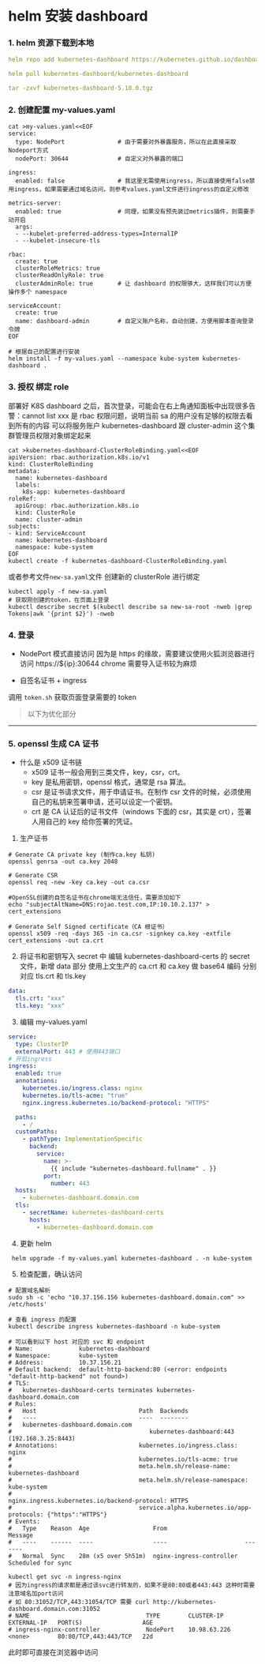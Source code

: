 # helm 安装 dashboard

### 1. helm 资源下载到本地

```yaml
helm repo add kubernetes-dashboard https://kubernetes.github.io/dashboard/

helm pull kubernetes-dashboard/kubernetes-dashboard

tar -zxvf kubernetes-dashboard-5.10.0.tgz
```

### 2. 创建配置 my-values.yaml

```shell
cat >my-values.yaml<<EOF
service:
  type: NodePort               # 由于需要对外暴露服务，所以在此直接采取Nodeport方式
  nodePort: 30644              # 自定义对外暴露的端口

ingress:
  enabled: false               # 我这里无需使用ingress，所以直接使用false禁用ingress，如果需要通过域名访问，则参考values.yaml文件进行ingress的自定义修改

metrics-server:
  enabled: true                # 同理，如果没有预先装过metrics插件，则需要手动开启
  args:
  - --kubelet-preferred-address-types=InternalIP
  - --kubelet-insecure-tls

rbac:
  create: true
  clusterRoleMetrics: true
  clusterReadOnlyRole: true
  clusterAdminRole: true       # 让 dashboard 的权限够大，这样我们可以方便操作多个 namespace

serviceAccount:
  create: true
  name: dashboard-admin        # 自定义账户名称，自动创建，方便用脚本查询登录令牌
EOF

# 根据自己的配置进行安装
helm install -f my-values.yaml --namespace kube-system kubernetes-dashboard .
```

### 3. 授权 绑定 role

部署好 K8S dashboard 之后，首次登录，可能会在右上角通知面板中出现很多告警：cannot list xxx
是 rbac 权限问题，说明当前 sa 的用户没有足够的权限去看到所有的内容
可以将服务账户 kubernetes-dashboard 跟 cluster-admin 这个集群管理员权限对象绑定起来

```shell
cat >kubernetes-dashboard-ClusterRoleBinding.yaml<<EOF
apiVersion: rbac.authorization.k8s.io/v1
kind: ClusterRoleBinding
metadata:
  name: kubernetes-dashboard
  labels:
    k8s-app: kubernetes-dashboard
roleRef:
  apiGroup: rbac.authorization.k8s.io
  kind: ClusterRole
  name: cluster-admin
subjects:
- kind: ServiceAccount
  name: kubernetes-dashboard
  namespace: kube-system
EOF
kubectl create -f kubernetes-dashboard-ClusterRoleBinding.yaml
```

或者参考文件`new-sa.yaml`文件 创建新的 clusterRole 进行绑定

```shell
kubectl apply -f new-sa.yaml
# 获取刚创建的token，在页面上登录
kubectl describe secret $(kubectl describe sa new-sa-root -nweb |grep Tokens|awk '{print $2}') -nweb
```

### 4. 登录

- NodePort 模式直接访问
  因为是 https 的缘故，需要建议使用火狐浏览器进行访问 https://${ip}:30644
  chrome 需要导入证书较为麻烦

- 自签名证书 + ingress

调用 `token.sh` 获取页面登录需要的 token

> 以下为优化部分

---

### 5. openssl 生成 CA 证书

- 什么是 x509 证书链
  - x509 证书一般会用到三类文件，key，csr，crt。
  - key 是私用密钥，openssl 格式，通常是 rsa 算法。
  - csr 是证书请求文件，用于申请证书。在制作 csr 文件的时候，必须使用自己的私钥来签署申请，还可以设定一个密钥。
  - crt 是 CA 认证后的证书文件（windows 下面的 csr，其实是 crt），签署人用自己的 key 给你签署的凭证。

1. 生产证书

```shell
# Generate CA private key (制作ca.key 私钥)
openssl genrsa -out ca.key 2048

# Generate CSR
openssl req -new -key ca.key -out ca.csr

#OpenSSL创建的自签名证书在chrome端无法信任，需要添加如下
echo "subjectAltName=DNS:rojao.test.com,IP:10.10.2.137" > cert_extensions

# Generate Self Signed certificate（CA 根证书）
openssl x509 -req -days 365 -in ca.csr -signkey ca.key -extfile cert_extensions -out ca.crt
```

2. 将证书和密钥写入 secret 中
   编辑 kubernetes-dashboard-certs 的 secret 文件，新增 data 部分
   使用上文生产的 ca.crt 和 ca.key 做 base64 编码 分别对应 tls.crt 和 tls.key

```yaml
data:
  tls.crt: "xxx"
  tls.key: "xxx"
```

3. 编辑 my-values.yaml

```yaml
service:
  type: ClusterIP
  externalPort: 443 # 使用443端口
# 开启ingress
ingress:
  enabled: true
  annotations:
    kubernetes.io/ingress.class: nginx
    kubernetes.io/tls-acme: "true"
    nginx.ingress.kubernetes.io/backend-protocol: "HTTPS"

  paths:
    - /
  customPaths:
    - pathType: ImplementationSpecific
      backend:
        service:
          name: >-
            {{ include "kubernetes-dashboard.fullname" . }}
          port:
            number: 443
  hosts:
    - kubernetes-dashboard.domain.com
  tls:
    - secretName: kubernetes-dashboard-certs
      hosts:
        - kubernetes-dashboard.domain.com
```

4. 更新 helm

```shell
 helm upgrade -f my-values.yaml kubernetes-dashboard . -n kube-system
```

5. 检查配置，确认访问

```shell
# 配置域名解析
sudo sh -c 'echo "10.37.156.156 kubernetes-dashboard.domain.com" >> /etc/hosts'

# 查看 ingress 的配置
kubectl describe ingress kubernetes-dashboard -n kube-system

# 可以看到以下 host 对应的 svc 和 endpoint
# Name:             kubernetes-dashboard
# Namespace:        kube-system
# Address:          10.37.156.21
# Default backend:  default-http-backend:80 (<error: endpoints "default-http-backend" not found>)
# TLS:
#   kubernetes-dashboard-certs terminates kubernetes-dashboard.domain.com
# Rules:
#   Host                             Path  Backends
#   ----                             ----  --------
#   kubernetes-dashboard.domain.com
#                                       kubernetes-dashboard:443 (192.168.3.25:8443)
# Annotations:                       kubernetes.io/ingress.class: nginx
#                                    kubernetes.io/tls-acme: true
#                                    meta.helm.sh/release-name: kubernetes-dashboard
#                                    meta.helm.sh/release-namespace: kube-system
#                                    nginx.ingress.kubernetes.io/backend-protocol: HTTPS
#                                    service.alpha.kubernetes.io/app-protocols: {"https":"HTTPS"}
# Events:
#   Type    Reason  Age                  From                      Message
#   ----    ------  ----                 ----                      -------
#   Normal  Sync    28m (x5 over 5h51m)  nginx-ingress-controller  Scheduled for sync

kubectl get svc -n ingress-nginx
# 因为ingress的请求都是通过该svc进行转发的，如果不是80:80或者443:443 这种时需要注意域名加port访问
# 如 80:31052/TCP,443:31054/TCP 需要 curl http://kubernetes-dashboard.domain.com:31052
# NAME                                 TYPE        CLUSTER-IP      EXTERNAL-IP   PORT(S)                 AGE
# ingress-nginx-controller             NodePort    10.98.63.226    <none>        80:80/TCP,443:443/TCP   22d
```

此时即可直接在浏览器中访问
